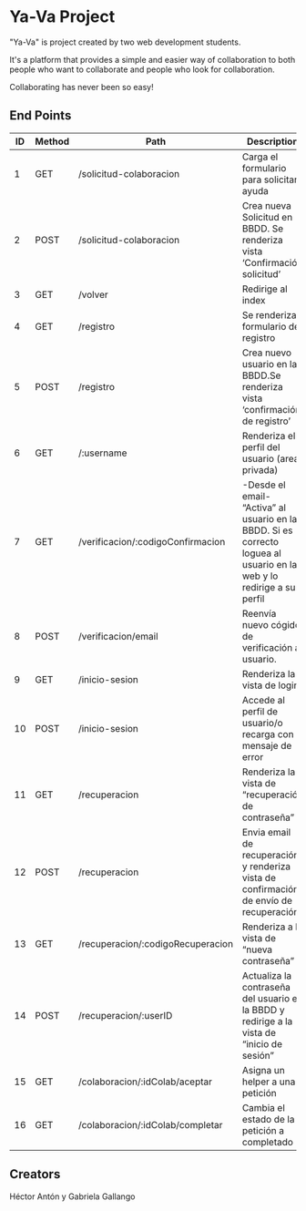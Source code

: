 # Ya-Va Project

"Ya-Va" is project created by two web development students. 

It's a platform that provides a simple and easier way of collaboration to both people who want to collaborate and people who look for collaboration. 

Collaborating has never been so easy!

## End Points

ID | Method | Path | Description |
--- | --- | --- | --- |
1 | GET | /solicitud-colaboracion | Carga el formulario para solicitar ayuda |
2 | POST | /solicitud-colaboracion | Crea nueva Solicitud en BBDD. Se renderiza vista ‘Confirmación solicitud’|
3 | GET | /volver | Redirige al index|
4 | GET | /registro | Se renderiza formulario de registro |
5 | POST | /registro | Crea nuevo usuario en la BBDD.Se renderiza vista ‘confirmación de registro’ |
6 | GET | /:username | Renderiza el perfil del usuario (area privada) |
7 | GET | /verificacion/:codigoConfirmacion | -Desde el email- “Activa” al usuario en la BBDD. Si es correcto loguea al usuario en la web y lo redirige a su perfil |
8 | POST | /verificacion/email | Reenvía nuevo cógido de verificación al usuario. |
9 | GET | /inicio-sesion | Renderiza la vista de login  |
10 | POST | /inicio-sesion | Accede al perfil de usuario/o recarga con mensaje de error |
11 | GET | /recuperacion | Renderiza la vista de “recuperación de contraseña” |
12 | POST | /recuperacion | Envia email de recuperación y renderiza vista de confirmación de envío de recuperación |
13 | GET | /recuperacion/:codigoRecuperacion | Renderiza a la vista de “nueva contraseña” |
14 | POST | /recuperacion/:userID | Actualiza la contraseña del usuario en la BBDD y redirige a la vista de “inicio de sesión” |
15 | GET | /colaboracion/:idColab/aceptar | Asigna un helper a una petición |
16 | GET | /colaboracion/:idColab/completar | Cambia el estado de la petición a completado |

## Creators

Héctor Antón y Gabriela Gallango
